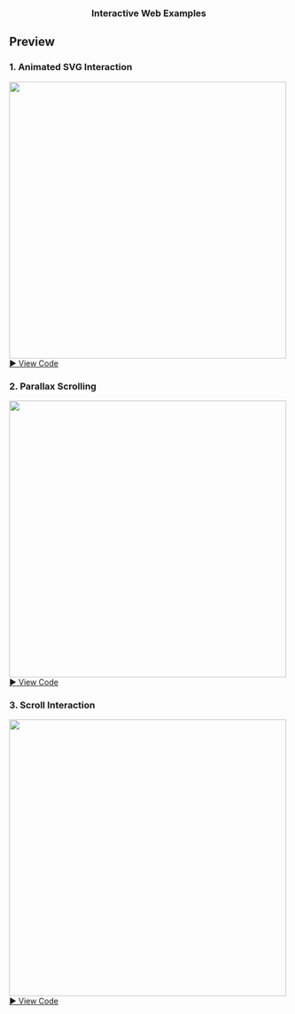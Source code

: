 <div align="center">
  <h3 align="center">Interactive Web Examples</h3>
</div>

## Preview
### 1. Animated SVG Interaction
<img src="https://github.com/user-attachments/assets/c83d0b1a-7616-4524-8989-add9d6dbffb0" width="500"/>
<br>
<a href="https://github.com/hanzsver/interative-web/tree/main/01.%20404">
▶︎ View Code
</a>

### 2. Parallax Scrolling
<img src="https://github.com/user-attachments/assets/6f82addc-2fb7-4a2a-8be2-b7130baec0d9" width="500"/> <br>
<a href="https://github.com/hanzsver/interative-web/tree/main/02.%20Firewatch">
▶︎ View Code
</a>

### 3. Scroll Interaction 
<img src="https://github.com/user-attachments/assets/1e3cfed6-7fbb-456f-a646-c54889fd176c" width="500"/> <br>
<a href="https://github.com/hanzsver/interative-web/tree/main/03.%20Kakaobank">
▶︎ View Code
</a>
